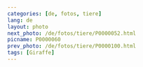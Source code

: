 ```yaml
---
categories: [de, fotos, tiere]
lang: de
layout: photo
next_photo: /de/fotos/tiere/P0000052.html
picname: P0000060
prev_photo: /de/fotos/tiere/P0000100.html
tags: [Giraffe]
---
```

